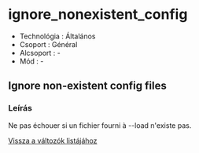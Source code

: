 # ignore\_nonexistent\_config

* Technológia : Általános
* Csoport : Général
* Alcsoport : -
* Mód : -

## Ignore non-existent config files

### Leírás

Ne pas échouer si un fichier fourni à --load n'existe pas.

[Vissza a változók listájához](/)

